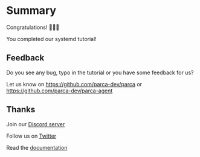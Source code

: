 # Summary

Congratulations! 🎉🎉🎉

You completed our systemd tutorial!

## Feedback

Do you see any bug, typo in the tutorial or you have some feedback for us?

Let us know on https://github.com/parca-dev/parca or https://github.com/parca-dev/parca-agent

## Thanks

Join our [Discord server](https://discord.com/invite/ZgUpYgpzXy)

Follow us on [Twitter](https://twitter.com/ParcaDev)

Read the [documentation](https://www.parca.dev/docs/overview)
